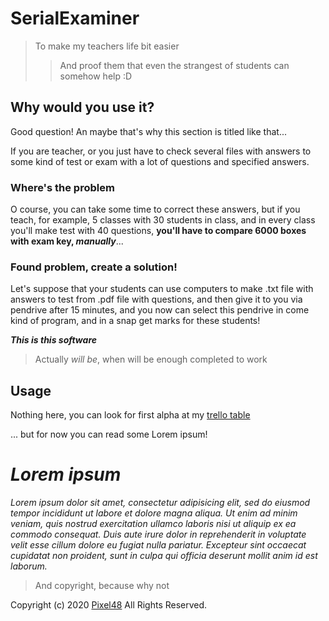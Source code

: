 # SerialExaminer
> To make my teachers life bit easier
>> And proof them that even the strangest of students can somehow help :D

## Why would you use it?
Good question! An maybe that's why this section is titled like that...

If you are teacher, or you just have to check several files with answers to some kind of test or exam with a lot of questions and specified answers.

### Where's the problem
O course, you can take some time to correct these answers, but if you teach, for example, 5 classes with 30 students in class, and in every class you'll make test with 40 questions, **you'll have to compare 6000 boxes with exam key, _manually_**...

### Found problem, create a solution!
Let's suppose that your students can use computers to make .txt file with answers to test from .pdf file with questions, and then give it to you via pendrive after 15 minutes, and you now can select this pendrive in come kind of program, and in a snap get marks for these students!

***This is this software***
> Actually *will be*, when will be enough completed to work

## Usage
Nothing here, you can look for first alpha at my [trello table](https://trello.com/b/NcEXmMyl)

... but for now you can read some Lorem ipsum!

# ***Lorem ipsum***
*Lorem ipsum dolor sit amet, consectetur adipisicing elit, sed do eiusmod tempor incididunt ut labore et dolore magna aliqua. Ut enim ad minim veniam, quis nostrud exercitation ullamco laboris nisi ut aliquip ex ea commodo consequat. Duis aute irure dolor in reprehenderit in voluptate velit esse cillum dolore eu fugiat nulla pariatur. Excepteur sint occaecat cupidatat non proident, sunt in culpa qui officia deserunt mollit anim id est laborum.*

> And copyright, because why not

Copyright (c) 2020 [Pixel48](www.github.com/Pixel48) All Rights Reserved.
